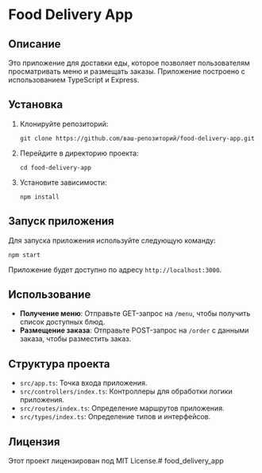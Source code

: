 # Food Delivery App

## Описание
Это приложение для доставки еды, которое позволяет пользователям просматривать меню и размещать заказы. Приложение построено с использованием TypeScript и Express.

## Установка

1. Клонируйте репозиторий:
   ```
   git clone https://github.com/ваш-репозиторий/food-delivery-app.git
   ```

2. Перейдите в директорию проекта:
   ```
   cd food-delivery-app
   ```

3. Установите зависимости:
   ```
   npm install
   ```

## Запуск приложения

Для запуска приложения используйте следующую команду:
```
npm start
```

Приложение будет доступно по адресу `http://localhost:3000`.

## Использование

- **Получение меню**: Отправьте GET-запрос на `/menu`, чтобы получить список доступных блюд.
- **Размещение заказа**: Отправьте POST-запрос на `/order` с данными заказа, чтобы разместить заказ.

## Структура проекта

- `src/app.ts`: Точка входа приложения.
- `src/controllers/index.ts`: Контроллеры для обработки логики приложения.
- `src/routes/index.ts`: Определение маршрутов приложения.
- `src/types/index.ts`: Определение типов и интерфейсов.

## Лицензия
Этот проект лицензирован под MIT License.# food_delivery_app
